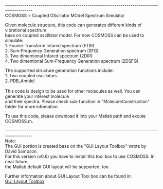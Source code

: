 <html>
<head>
	<title>COSMOSS</title>
</head>
<body style="zoom: 1;">
--------------------------------------------------------------------------------------------<br />
COSMOSS = Coupled OScillator MOdel Spectrum Simulator &nbsp;</p>

<p>Given molecule structure, this code can generates different kinds of vibrational spectrum&nbsp;<br />
base on coupled oscillator model. For now COSMOSS can be used to simulate:<br />
1. Fourier Transform Infared spectrum (FTIR) <br />
2. Sum-Frequency Generation spectrum (SFG) <br />
3. Two dimentional Infared spectrum (2DIR)<br />
4. Two dimentional Sum-Frequency Generation spectrum (2DSFG)</p>

<p>The supported structure generation functions include:<br />
1. Two coupled oscillators<br />
2. PDB_AmideI<br />
<br />
This code is design to be used for other molecules as well. You can generate your interest molecule<br />
and their spectra. Please check sub-function in &quot;MoleculeConstruction&quot; folder for more infomation.</p>

<p>To use this code, please download it into your Matlab path and excute COSMOSS.m.<br />

--------------------------------------------------------------------------------------------<br />
Note:<br />
The GUI portion is created base on the &quot;GUI Layout Toolbox&quot; wrote by David Sampson.<br />
For this version (v0.6) you have to install this tool box to use COSMOSS. In near future,<br />
the Matlab default GUI layout will be supported, too.</p>

<p>Further information about GUI Layout Tool box can be found in: <br/>
<a href="http://www.mathworks.com/matlabcentral/fileexchange/47982-gui-layout-toolbox">GUI Layout Toolbox<br />

</body>
</html>
